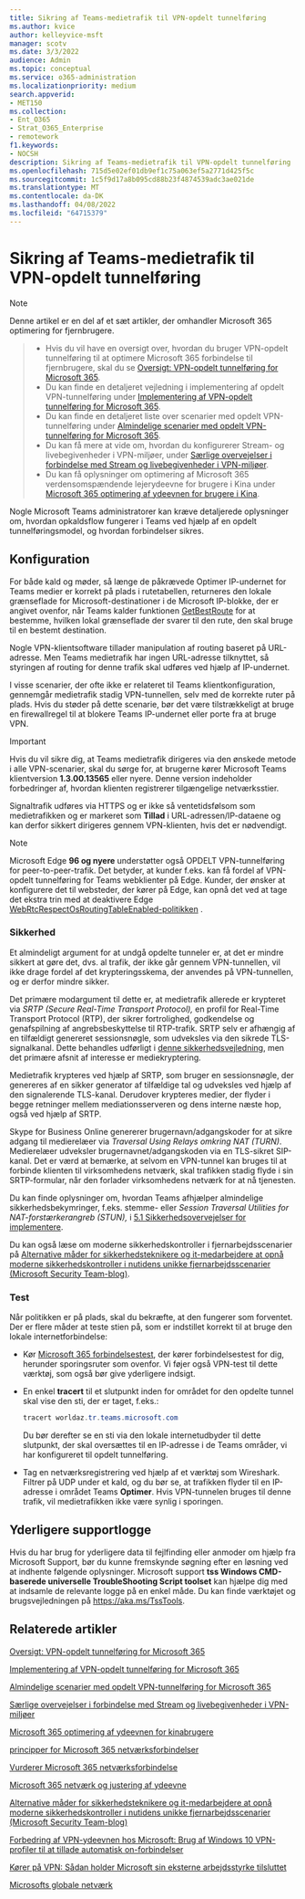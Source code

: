 ```yaml
---
title: Sikring af Teams-medietrafik til VPN-opdelt tunnelføring
ms.author: kvice
author: kelleyvice-msft
manager: scotv
ms.date: 3/3/2022
audience: Admin
ms.topic: conceptual
ms.service: o365-administration
ms.localizationpriority: medium
search.appverid:
- MET150
ms.collection:
- Ent_O365
- Strat_O365_Enterprise
- remotework
f1.keywords:
- NOCSH
description: Sikring af Teams-medietrafik til VPN-opdelt tunnelføring
ms.openlocfilehash: 715d5e02ef01db9ef1c75a063ef5a2771d425f5c
ms.sourcegitcommit: 1c5f9d17a8b095cd88b23f4874539adc3ae021de
ms.translationtype: MT
ms.contentlocale: da-DK
ms.lasthandoff: 04/08/2022
ms.locfileid: "64715379"
---
```

# <a name="securing-teams-media-traffic-for-vpn-split-tunneling"></a>Sikring af Teams-medietrafik til VPN-opdelt tunnelføring

>[!NOTE]
>Denne artikel er en del af et sæt artikler, der omhandler Microsoft 365 optimering for fjernbrugere.

>- Hvis du vil have en oversigt over, hvordan du bruger VPN-opdelt tunnelføring til at optimere Microsoft 365 forbindelse til fjernbrugere, skal du se [Oversigt: VPN-opdelt tunnelføring for Microsoft 365](microsoft-365-vpn-split-tunnel.md).
>- Du kan finde en detaljeret vejledning i implementering af opdelt VPN-tunnelføring under [Implementering af VPN-opdelt tunnelføring for Microsoft 365](microsoft-365-vpn-implement-split-tunnel.md).
>- Du kan finde en detaljeret liste over scenarier med opdelt VPN-tunnelføring under [Almindelige scenarier med opdelt VPN-tunnelføring for Microsoft 365](microsoft-365-vpn-common-scenarios.md).
>- Du kan få mere at vide om, hvordan du konfigurerer Stream- og livebegivenheder i VPN-miljøer, under [Særlige overvejelser i forbindelse med Stream og livebegivenheder i VPN-miljøer](microsoft-365-vpn-stream-and-live-events.md).
>- Du kan få oplysninger om optimering af Microsoft 365 verdensomspændende lejerydeevne for brugere i Kina under [Microsoft 365 optimering af ydeevnen for brugere i Kina](microsoft-365-networking-china.md).

Nogle Microsoft Teams administratorer kan kræve detaljerede oplysninger om, hvordan opkaldsflow fungerer i Teams ved hjælp af en opdelt tunnelføringsmodel, og hvordan forbindelser sikres.

## <a name="configuration"></a>Konfiguration

For både kald og møder, så længe de påkrævede Optimer IP-undernet for Teams medier er korrekt på plads i rutetabellen, returneres den lokale grænseflade for Microsoft-destinationer i de Microsoft IP-blokke, der er angivet ovenfor, når Teams kalder funktionen [GetBestRoute](/windows/win32/api/iphlpapi/nf-iphlpapi-getbestroute) for at bestemme, hvilken lokal grænseflade der svarer til den rute, den skal bruge til en bestemt destination.

Nogle VPN-klientsoftware tillader manipulation af routing baseret på URL-adresse. Men Teams medietrafik har ingen URL-adresse tilknyttet, så styringen af routing for denne trafik skal udføres ved hjælp af IP-undernet.

I visse scenarier, der ofte ikke er relateret til Teams klientkonfiguration, gennemgår medietrafik stadig VPN-tunnellen, selv med de korrekte ruter på plads. Hvis du støder på dette scenarie, bør det være tilstrækkeligt at bruge en firewallregel til at blokere Teams IP-undernet eller porte fra at bruge VPN.

>[!IMPORTANT]
>Hvis du vil sikre dig, at Teams medietrafik dirigeres via den ønskede metode i alle VPN-scenarier, skal du sørge for, at brugerne kører Microsoft Teams klientversion **1.3.00.13565** eller nyere. Denne version indeholder forbedringer af, hvordan klienten registrerer tilgængelige netværksstier.

Signaltrafik udføres via HTTPS og er ikke så ventetidsfølsom som medietrafikken og er markeret som **Tillad** i URL-adressen/IP-dataene og kan derfor sikkert dirigeres gennem VPN-klienten, hvis det er nødvendigt.

>[!NOTE]
>Microsoft Edge **96 og nyere** understøtter også OPDELT VPN-tunnelføring for peer-to-peer-trafik. Det betyder, at kunder f.eks. kan få fordel af VPN-opdelt tunnelføring for Teams webklienter på Edge. Kunder, der ønsker at konfigurere det til websteder, der kører på Edge, kan opnå det ved at tage det ekstra trin med at deaktivere Edge [WebRtcRespectOsRoutingTableEnabled-politikken](/deployedge/microsoft-edge-policies#webrtcrespectosroutingtableenabled) .

### <a name="security"></a>Sikkerhed

Et almindeligt argument for at undgå opdelte tunneler er, at det er mindre sikkert at gøre det, dvs. al trafik, der ikke går gennem VPN-tunnellen, vil ikke drage fordel af det krypteringsskema, der anvendes på VPN-tunnellen, og er derfor mindre sikker.

Det primære modargument til dette er, at medietrafik allerede er krypteret via _SRTP (Secure Real-Time Transport Protocol),_ en profil for Real-Time Transport Protocol (RTP), der sikrer fortrolighed, godkendelse og genafspilning af angrebsbeskyttelse til RTP-trafik. SRTP selv er afhængig af en tilfældigt genereret sessionsnøgle, som udveksles via den sikrede TLS-signalkanal. Dette behandles udførligt i [denne sikkerhedsvejledning](/skypeforbusiness/optimizing-your-network/security-guide-for-skype-for-business-online), men det primære afsnit af interesse er mediekryptering.

Medietrafik krypteres ved hjælp af SRTP, som bruger en sessionsnøgle, der genereres af en sikker generator af tilfældige tal og udveksles ved hjælp af den signalerende TLS-kanal. Derudover krypteres medier, der flyder i begge retninger mellem mediationsserveren og dens interne næste hop, også ved hjælp af SRTP.

Skype for Business Online genererer brugernavn/adgangskoder for at sikre adgang til medierelæer via _Traversal Using Relays omkring NAT (TURN)_. Medierelæer udveksler brugernavnet/adgangskoden via en TLS-sikret SIP-kanal. Det er værd at bemærke, at selvom en VPN-tunnel kan bruges til at forbinde klienten til virksomhedens netværk, skal trafikken stadig flyde i sin SRTP-formular, når den forlader virksomhedens netværk for at nå tjenesten.

Du kan finde oplysninger om, hvordan Teams afhjælper almindelige sikkerhedsbekymringer, f.eks. stemme- eller _Session Traversal Utilities for NAT-forstærkerangreb (STUN),_ i [5.1 Sikkerhedsovervejelser for implementere](/openspecs/office_protocols/ms-ice2/69525351-8c68-4864-b8a6-04bfbc87785c).

Du kan også læse om moderne sikkerhedskontroller i fjernarbejdsscenarier på [Alternative måder for sikkerhedsteknikere og it-medarbejdere at opnå moderne sikkerhedskontroller i nutidens unikke fjernarbejdsscenarier (Microsoft Security Team-blog)](https://www.microsoft.com/security/blog/2020/03/26/alternative-security-professionals-it-achieve-modern-security-controls-todays-unique-remote-work-scenarios/).

### <a name="testing"></a>Test

Når politikken er på plads, skal du bekræfte, at den fungerer som forventet. Der er flere måder at teste stien på, som er indstillet korrekt til at bruge den lokale internetforbindelse:

- Kør [Microsoft 365 forbindelsestest](https://aka.ms/netonboard), der kører forbindelsestest for dig, herunder sporingsruter som ovenfor. Vi føjer også VPN-test til dette værktøj, som også bør give yderligere indsigt.

- En enkel **tracert** til et slutpunkt inden for området for den opdelte tunnel skal vise den sti, der er taget, f.eks.:

  ```powershell
  tracert worldaz.tr.teams.microsoft.com
  ```

  Du bør derefter se en sti via den lokale internetudbyder til dette slutpunkt, der skal oversættes til en IP-adresse i de Teams områder, vi har konfigureret til opdelt tunnelføring.

- Tag en netværksregistrering ved hjælp af et værktøj som Wireshark. Filtrer på UDP under et kald, og du bør se, at trafikken flyder til en IP-adresse i området Teams **Optimer**. Hvis VPN-tunnelen bruges til denne trafik, vil medietrafikken ikke være synlig i sporingen.

## <a name="additional-support-logs"></a>Yderligere supportlogge

Hvis du har brug for yderligere data til fejlfinding eller anmoder om hjælp fra Microsoft Support, bør du kunne fremskynde søgning efter en løsning ved at indhente følgende oplysninger. Microsoft support **tss Windows CMD-baserede universelle TroubleShooting Script toolset** kan hjælpe dig med at indsamle de relevante logge på en enkel måde. Du kan finde værktøjet og brugsvejledningen på <https://aka.ms/TssTools>.

## <a name="related-articles"></a>Relaterede artikler

[Oversigt: VPN-opdelt tunnelføring for Microsoft 365](microsoft-365-vpn-split-tunnel.md)

[Implementering af VPN-opdelt tunnelføring for Microsoft 365](microsoft-365-vpn-implement-split-tunnel.md)

[Almindelige scenarier med opdelt VPN-tunnelføring for Microsoft 365](microsoft-365-vpn-common-scenarios.md)

[Særlige overvejelser i forbindelse med Stream og livebegivenheder i VPN-miljøer](microsoft-365-vpn-stream-and-live-events.md)

[Microsoft 365 optimering af ydeevnen for kinabrugere](microsoft-365-networking-china.md)

[principper for Microsoft 365 netværksforbindelser](microsoft-365-network-connectivity-principles.md)

[Vurderer Microsoft 365 netværksforbindelse](assessing-network-connectivity.md)

[Microsoft 365 netværk og justering af ydeevne](network-planning-and-performance.md)

[Alternative måder for sikkerhedsteknikere og it-medarbejdere at opnå moderne sikkerhedskontroller i nutidens unikke fjernarbejdsscenarier (Microsoft Security Team-blog)](https://www.microsoft.com/security/blog/2020/03/26/alternative-security-professionals-it-achieve-modern-security-controls-todays-unique-remote-work-scenarios/)

[Forbedring af VPN-ydeevnen hos Microsoft: Brug af Windows 10 VPN-profiler til at tillade automatisk on-forbindelser](https://www.microsoft.com/itshowcase/enhancing-remote-access-in-windows-10-with-an-automatic-vpn-profile)

[Kører på VPN: Sådan holder Microsoft sin eksterne arbejdsstyrke tilsluttet](https://www.microsoft.com/itshowcase/blog/running-on-vpn-how-microsoft-is-keeping-its-remote-workforce-connected/?elevate-lv)

[Microsofts globale netværk](/azure/networking/microsoft-global-network)
